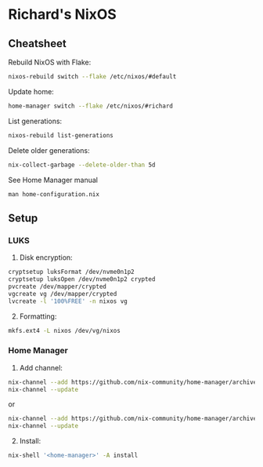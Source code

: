 # Richard's NixOS

## Cheatsheet

Rebuild NixOS with Flake:

```sh
nixos-rebuild switch --flake /etc/nixos/#default
```

Update home:

```sh
home-manager switch --flake /etc/nixos/#richard
```

List generations:

```sh
nixos-rebuild list-generations
```

Delete older generations:

```sh
nix-collect-garbage --delete-older-than 5d
```

See Home Manager manual

```
man home-configuration.nix
```

## Setup

### LUKS

1. Disk encryption:

```sh
cryptsetup luksFormat /dev/nvme0n1p2
cryptsetup luksOpen /dev/nvme0n1p2 crypted
pvcreate /dev/mapper/crypted
vgcreate vg /dev/mapper/crypted
lvcreate -l '100%FREE' -n nixos vg
```

2. Formatting:

```sh
mkfs.ext4 -L nixos /dev/vg/nixos
```

### Home Manager

1. Add channel:

```sh
nix-channel --add https://github.com/nix-community/home-manager/archive/master.tar.gz home-manager
nix-channel --update
```

or 

```sh
nix-channel --add https://github.com/nix-community/home-manager/archive/release-24.11.tar.gz home-manager
nix-channel --update
```

2. Install:

```sh
nix-shell '<home-manager>' -A install
```
